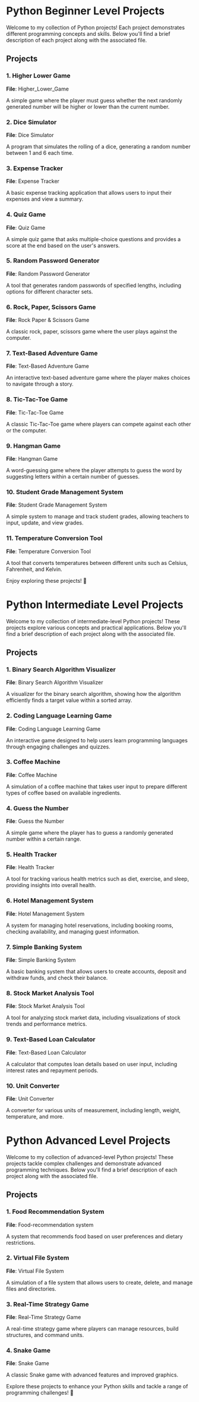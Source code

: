 # Python Beginner Level Projects

Welcome to my collection of Python projects! Each project demonstrates different programming concepts and skills. Below you'll find a brief description of each project along with the associated file.

## Projects

### 1. Higher Lower Game
**File**: Higher_Lower_Game

A simple game where the player must guess whether the next randomly generated number will be higher or lower than the current number.

### 2. Dice Simulator
**File**: Dice Simulator

A program that simulates the rolling of a dice, generating a random number between 1 and 6 each time.

### 3. Expense Tracker
**File**: Expense Tracker

A basic expense tracking application that allows users to input their expenses and view a summary.

### 4. Quiz Game
**File**: Quiz Game

A simple quiz game that asks multiple-choice questions and provides a score at the end based on the user's answers.

### 5. Random Password Generator
**File**: Random Password Generator

A tool that generates random passwords of specified lengths, including options for different character sets.

### 6. Rock, Paper, Scissors Game
**File**: Rock Paper & Scissors Game

A classic rock, paper, scissors game where the user plays against the computer.

### 7. Text-Based Adventure Game
**File**: Text-Based Adventure Game

An interactive text-based adventure game where the player makes choices to navigate through a story.

### 8. Tic-Tac-Toe Game
**File**: Tic-Tac-Toe Game

A classic Tic-Tac-Toe game where players can compete against each other or the computer.

### 9. Hangman Game
**File**: Hangman Game

A word-guessing game where the player attempts to guess the word by suggesting letters within a certain number of guesses.

### 10. Student Grade Management System
**File**: Student Grade Management System

A simple system to manage and track student grades, allowing teachers to input, update, and view grades.

### 11. Temperature Conversion Tool
**File**: Temperature Conversion Tool

A tool that converts temperatures between different units such as Celsius, Fahrenheit, and Kelvin.

Enjoy exploring these projects! 🚀

# Python Intermediate Level Projects

Welcome to my collection of intermediate-level Python projects! These projects explore various concepts and practical applications. Below you'll find a brief description of each project along with the associated file.

## Projects

### 1. Binary Search Algorithm Visualizer
**File**: Binary Search Algorithm Visualizer

A visualizer for the binary search algorithm, showing how the algorithm efficiently finds a target value within a sorted array.

### 2. Coding Language Learning Game
**File**: Coding Language Learning Game

An interactive game designed to help users learn programming languages through engaging challenges and quizzes.

### 3. Coffee Machine
**File**: Coffee Machine

A simulation of a coffee machine that takes user input to prepare different types of coffee based on available ingredients.

### 4. Guess the Number
**File**: Guess the Number

A simple game where the player has to guess a randomly generated number within a certain range.

### 5. Health Tracker
**File**: Health Tracker

A tool for tracking various health metrics such as diet, exercise, and sleep, providing insights into overall health.

### 6. Hotel Management System
**File**: Hotel Management System

A system for managing hotel reservations, including booking rooms, checking availability, and managing guest information.

### 7. Simple Banking System
**File**: Simple Banking System

A basic banking system that allows users to create accounts, deposit and withdraw funds, and check their balance.

### 8. Stock Market Analysis Tool
**File**: Stock Market Analysis Tool

A tool for analyzing stock market data, including visualizations of stock trends and performance metrics.

### 9. Text-Based Loan Calculator
**File**: Text-Based Loan Calculator

A calculator that computes loan details based on user input, including interest rates and repayment periods.

### 10. Unit Converter
**File**: Unit Converter

A converter for various units of measurement, including length, weight, temperature, and more.

# Python Advanced Level Projects

Welcome to my collection of advanced-level Python projects! These projects tackle complex challenges and demonstrate advanced programming techniques. Below you'll find a brief description of each project along with the associated file.

## Projects

### 1. Food Recommendation System
**File**: Food-recommendation system

A system that recommends food based on user preferences and dietary restrictions.

### 2. Virtual File System
**File**: Virtual File System

A simulation of a file system that allows users to create, delete, and manage files and directories.

### 3. Real-Time Strategy Game
**File**: Real-Time Strategy Game

A real-time strategy game where players can manage resources, build structures, and command units.

### 4. Snake Game
**File**: Snake Game

A classic Snake game with advanced features and improved graphics.

Explore these projects to enhance your Python skills and tackle a range of programming challenges! 🚀
